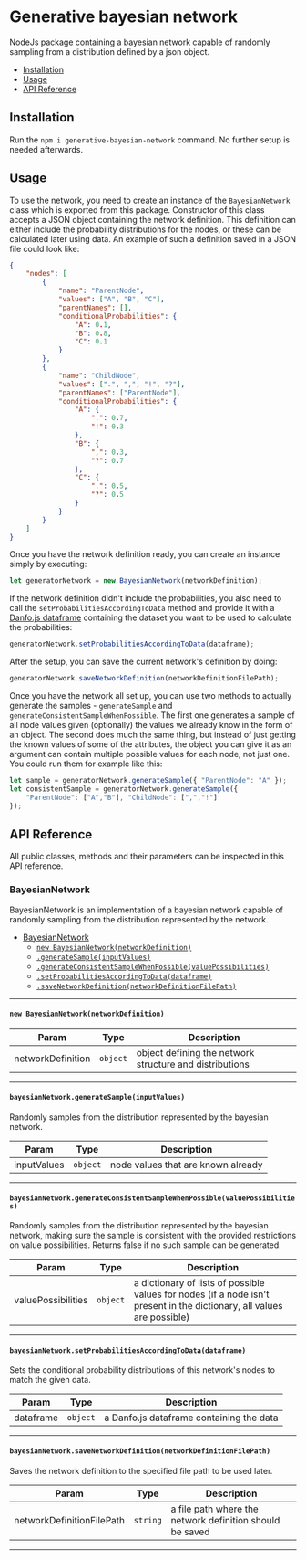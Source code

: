 # Generative bayesian network
NodeJs package containing a bayesian network capable of randomly sampling from a distribution defined by a json object.

<!-- toc -->

- [Installation](#installation)
- [Usage](#usage)
- [API Reference](#api-reference)

<!-- tocstop -->

## Installation
Run the `npm i generative-bayesian-network` command. No further setup is needed afterwards.
## Usage
To use the network, you need to create an instance of the `BayesianNetwork` class which is exported from this package. Constructor of this class accepts a JSON object containing the network definition.  This definition can either include the probability distributions for the nodes, or these can be calculated later using data. An example of such a definition saved in a JSON file could look like:
```json
{
    "nodes": [
        {
            "name": "ParentNode",
            "values": ["A", "B", "C"],
            "parentNames": [],
            "conditionalProbabilities": {
                "A": 0.1,
                "B": 0.8,
                "C": 0.1
            }
        },
        {
            "name": "ChildNode",
            "values": [".", ",", "!", "?"],
            "parentNames": ["ParentNode"],
            "conditionalProbabilities": {
                "A": {
                    ".": 0.7,
                    "!": 0.3
                },
                "B": {
                    ",": 0.3,
                    "?": 0.7
                },
                "C": {
                    ".": 0.5,
                    "?": 0.5
                }
            }
        }
    ]
}
```
Once you have the network definition ready, you can create an instance simply by executing:
```js
let generatorNetwork = new BayesianNetwork(networkDefinition);
```
If the network definition didn't include the probabilities, you also need to call the `setProbabilitiesAccordingToData` method and provide it with a [Danfo.js dataframe](https://danfo.jsdata.org/api-reference/dataframe) containing the dataset you want to be used to calculate the probabilities:
```js
generatorNetwork.setProbabilitiesAccordingToData(dataframe);
```
After the setup, you can save the current network's definition by doing:
```js
generatorNetwork.saveNetworkDefinition(networkDefinitionFilePath);
```
Once you have the network all set up, you can use two methods to actually generate the samples - `generateSample` and `generateConsistentSampleWhenPossible`. The first one generates a sample of all node values given (optionally) the values we already know in the form of an object. The second does much the same thing, but instead of just getting the known values of some of the attributes, the object you can give it as an argument can contain multiple possible values for each node, not just one. You could run them for example like this:
```js
let sample = generatorNetwork.generateSample({ "ParentNode": "A" });
let consistentSample = generatorNetwork.generateSample({
    "ParentNode": ["A","B"], "ChildNode": [",","!"]
});
```

## API Reference
All public classes, methods and their parameters can be inspected in this API reference.

<a name="BayesianNetwork"></a>

### BayesianNetwork
BayesianNetwork is an implementation of a bayesian network capable of randomly sampling from the distribution
represented by the network.


* [BayesianNetwork](#BayesianNetwork)
    * [`new BayesianNetwork(networkDefinition)`](#new_BayesianNetwork_new)
    * [`.generateSample(inputValues)`](#BayesianNetwork+generateSample)
    * [`.generateConsistentSampleWhenPossible(valuePossibilities)`](#BayesianNetwork+generateConsistentSampleWhenPossible)
    * [`.setProbabilitiesAccordingToData(dataframe)`](#BayesianNetwork+setProbabilitiesAccordingToData)
    * [`.saveNetworkDefinition(networkDefinitionFilePath)`](#BayesianNetwork+saveNetworkDefinition)


* * *

<a name="new_BayesianNetwork_new"></a>

#### `new BayesianNetwork(networkDefinition)`

| Param | Type | Description |
| --- | --- | --- |
| networkDefinition | <code>object</code> | object defining the network structure and distributions |


* * *

<a name="BayesianNetwork+generateSample"></a>

#### `bayesianNetwork.generateSample(inputValues)`
Randomly samples from the distribution represented by the bayesian network.


| Param | Type | Description |
| --- | --- | --- |
| inputValues | <code>object</code> | node values that are known already |


* * *

<a name="BayesianNetwork+generateConsistentSampleWhenPossible"></a>

#### `bayesianNetwork.generateConsistentSampleWhenPossible(valuePossibilities)`
Randomly samples from the distribution represented by the bayesian network,
making sure the sample is consistent with the provided restrictions on value possibilities.
Returns false if no such sample can be generated.


| Param | Type | Description |
| --- | --- | --- |
| valuePossibilities | <code>object</code> | a dictionary of lists of possible values for nodes                                      (if a node isn't present in the dictionary, all values are possible) |


* * *

<a name="BayesianNetwork+setProbabilitiesAccordingToData"></a>

#### `bayesianNetwork.setProbabilitiesAccordingToData(dataframe)`
Sets the conditional probability distributions of this network's nodes to match the given data.


| Param | Type | Description |
| --- | --- | --- |
| dataframe | <code>object</code> | a Danfo.js dataframe containing the data |


* * *

<a name="BayesianNetwork+saveNetworkDefinition"></a>

#### `bayesianNetwork.saveNetworkDefinition(networkDefinitionFilePath)`
Saves the network definition to the specified file path to be used later.


| Param | Type | Description |
| --- | --- | --- |
| networkDefinitionFilePath | <code>string</code> | a file path where the network definition should be saved |


* * *

